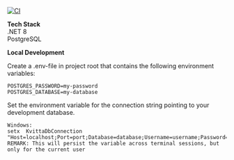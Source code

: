 [![CI](https://github.com/erikstrand96/Kvitta/actions/workflows/CI.yml/badge.svg?branch=master)](https://github.com/erikstrand96/Kvitta/actions/workflows/CI.yml)&nbsp;

**Tech Stack**</br>
.NET 8 </br>
PostgreSQL

**Local Development**</br>

Create a .env-file in project root that contains the following environment variables:

    POSTGRES_PASSWORD=my-password
    POSTGRES_DATABASE=my-database

Set the environment variable for the connection string pointing to your development database.

    Windows: 
    setx  KvittaDbConnection "Host=localhost;Port=port;Database=database;Username=username;Password=password"
    REMARK: This will persist the variable across terminal sessions, but only for the current user
